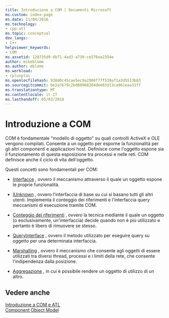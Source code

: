 ```yaml
---
title: Introduzione a COM | Documenti Microsoft
ms.custom: index-page
ms.date: 11/04/2016
ms.technology:
- cpp-atl
ms.topic: conceptual
dev_langs:
- C++
helpviewer_keywords:
- COM
ms.assetid: 120735d9-db71-4ad3-a730-ce576ea2354e
author: mikeblome
ms.author: mblome
ms.workload:
- cplusplus
ms.openlocfilehash: 938d0c45cae5ec9a2988f77f539af1a3d5513b83
ms.sourcegitcommit: be2a7679c2bd80968204dee03d13ca961eaa31ff
ms.translationtype: MT
ms.contentlocale: it-IT
ms.lasthandoff: 05/03/2018
---
```

# <a name="introduction-to-com"></a>Introduzione a COM
COM è fondamentale "modello di oggetto" su quali controlli ActiveX e OLE vengono compilati. Consente a un oggetto per esporne la funzionalità per gli altri componenti e applicazioni host. Definisce come l'oggetto espone sia il funzionamento di questa esposizione tra processi e nelle reti. COM definisce anche il ciclo di vita dell'oggetto.  
  
 Questi concetti sono fondamentali per COM:  
  
-   [Interfacce](../atl/interfaces-atl.md) , ovvero il meccanismo attraverso il quale un oggetto espone le proprie funzionalità.  
  
-   [IUnknown](../atl/iunknown.md) , ovvero l'interfaccia di base su cui si basano tutti gli altri utenti. Implementa il conteggio dei riferimenti e l'interfaccia query meccanismi di esecuzione tramite COM.  
  
-   [Conteggio dei riferimenti](../atl/reference-counting.md) , ovvero la tecnica mediante il quale un oggetto (o esclusivamente, un'interfaccia) decide quando non è più utilizzato e pertanto è libero di rimuovere se stesso.  
  
-   [QueryInterface](../atl/queryinterface.md) , ovvero il metodo utilizzato per eseguire query su oggetto per una determinata interfaccia.  
  
-   [Marshalling](../atl/marshaling.md) , ovvero il meccanismo che consente agli oggetti di essere utilizzati tra diversi thread, processi e i limiti della rete, che consente l'indipendenza dalla posizione.  
  
-   [Aggregazione](../atl/aggregation.md) , in cui è possibile rendere un oggetto di utilizzo di un altro.  
  
## <a name="see-also"></a>Vedere anche  
 [Introduzione a COM e ATL](../atl/introduction-to-com-and-atl.md)   
 [Component Object Model](http://msdn.microsoft.com/library/windows/desktop/ms694363)


